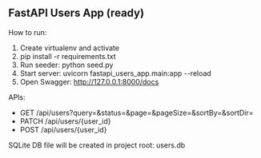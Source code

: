 FastAPI Users App (ready)
-------------------------

How to run:
1. Create virtualenv and activate
2. pip install -r requirements.txt
3. Run seeder:
   python seed.py
4. Start server:
   uvicorn fastapi_users_app.main:app --reload
5. Open Swagger: http://127.0.0.1:8000/docs

APIs:
- GET /api/users?query=&status=&page=&pageSize=&sortBy=&sortDir=
- PATCH /api/users/{user_id}
- POST  /api/users/{user_id}

SQLite DB file will be created in project root: users.db